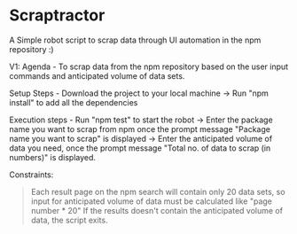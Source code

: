 # Scraptractor
 
A Simple robot script to scrap data through UI automation in the npm repository :)

V1:
Agenda - To scrap data from the npm repository based on the user input commands and anticipated volume of data sets.

Setup Steps - Download the project to your local machine -> Run "npm install" to add all the dependencies

Execution steps - Run "npm test" to start the robot -> Enter the package name you want to scrap from npm once the prompt message "Package name you want to scrap" is displayed -> Enter the anticipated volume of data you need, once the prompt message "Total no. of data to scrap (in numbers)" is displayed.

Constraints:
> Each result page on the npm search will contain only 20 data sets, so input for  anticipated volume of data must be calculated like "page number * 20"
> If the results doesn't contain the anticipated volume of data, the script exits.